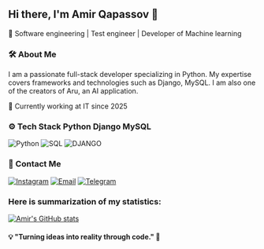 ## Hi there, I'm Amir Qapassov 👋
🔹 Software engineering | Test engineer | Developer of Machine learning


### 🛠️ About Me 
I am a passionate full-stack developer specializing in Python. My expertise covers frameworks and technologies such as Django, MySQL. I am also one of the creators of Aru, an AI application.

🚀 Currently working at IT since 2025

### ⚙️ Tech Stack Python Django MySQL
![Python](https://img.shields.io/badge/-PYTHON-010101?style=for-the-badge&logo=python&logoColor=D1A939)
![SQL](https://img.shields.io/badge/-SQL-010101?style=for-the-badge&logo=mysql&logoColor=00B3E0
)
![DJANGO](https://img.shields.io/badge/-django-010101?style=for-the-badge&logo=django&logoColor=1BA093
)

### 📡 Contact Me
[![Instagram](https://img.shields.io/badge/-INSTAGRAM-010101?style=for-the-badge&logo=instagram&logoColor=BA32A7)](https://www.instagram.com/asetovvich_/)
[![Email](https://img.shields.io/badge/-Gmail-010101?style=for-the-badge&logo=gmail&logoColor=)](https://mailto:kapasovamir777@gmail.com)
[![Telegram](https://img.shields.io/badge/-Telegram-010101?style=for-the-badge&logo=telegram&logoColor=)](https://t.me/asetovvich)

### Here is summarization of my statistics:
[![Amir's GitHub stats](https://github-readme-stats.vercel.app/api?username=Amirkapasov&show_icons=true)](https://github.com/Amirkapasov/github-readme-stats)
#### 💡 "Turning ideas into reality through code." 🚀
